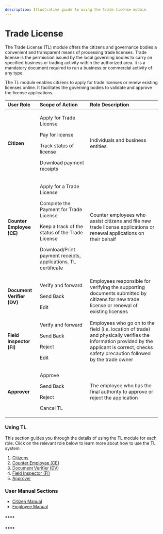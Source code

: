 ```yaml
---
description: Illustrative guide to using the trade license module
---
```


# Trade License

The Trade License \(TL\) module offers the citizens and governance bodies a convenient and transparent means of processing trade licenses. Trade license is the permission issued by the local governing bodies to carry on specified business or trading activity within the authorized area. It is a mandatory document required to run a business or commercial activity of any type.  


The TL module enables citizens to apply for trade licenses or renew existing licenses online. It facilitates the governing bodies to validate and approve the license applications.

<table>
  <thead>
    <tr>
      <th style="text-align:left"><b>User Role</b>
      </th>
      <th style="text-align:left"><b>Scope of Action</b>
      </th>
      <th style="text-align:left"><b>Role Description</b>
      </th>
    </tr>
  </thead>
  <tbody>
    <tr>
      <td style="text-align:left"><b>Citizen</b>
      </td>
      <td style="text-align:left">
        <p>Apply for Trade License</p>
        <p>Pay for license</p>
        <p>Track status of license</p>
        <p>Download payment receipts</p>
      </td>
      <td style="text-align:left">Individuals and business entities</td>
    </tr>
    <tr>
      <td style="text-align:left"><b>Counter Employee (CE)</b>
      </td>
      <td style="text-align:left">
        <p>Apply for a Trade License</p>
        <p>Complete the Payment for Trade License</p>
        <p>Keep a track of the status of the Trade License</p>
        <p>Download/Print payment receipts, applications, TL certificate</p>
      </td>
      <td style="text-align:left">Counter employees who assist citizens and file new trade license applications
        or renewal applications on their behalf</td>
    </tr>
    <tr>
      <td style="text-align:left"><b>Document Verifier (DV)</b>
      </td>
      <td style="text-align:left">
        <p>Verify and forward</p>
        <p>Send Back</p>
        <p>Edit</p>
      </td>
      <td style="text-align:left">Employees responsible for verifying the supporting documents submitted
        by citizens for new trade license or renewal of existing licenses</td>
    </tr>
    <tr>
      <td style="text-align:left"><b>Field Inspector (FI)</b>
      </td>
      <td style="text-align:left">
        <p>Verify and forward</p>
        <p>Send Back</p>
        <p>Reject</p>
        <p>Edit</p>
      </td>
      <td style="text-align:left">Employees who go on to the field (i.e. location of trade) and physically
        verifies the information provided by the applicant is correct, checks safety
        precaution followed by the trade owner</td>
    </tr>
    <tr>
      <td style="text-align:left"><b>Approver</b>
      </td>
      <td style="text-align:left">
        <p>Approve</p>
        <p>Send Back</p>
        <p>Reject</p>
        <p>Cancel TL</p>
      </td>
      <td style="text-align:left">The employee who has the final authority to approve or reject the application</td>
    </tr>
  </tbody>
</table>

### **Using TL**

This section guides you through the details of using the TL module for each role. Click on the relevant role below to learn more about how to use the TL system.

1. [Citizens](citizen-user-manual.md)
2. [Counter Employee \(CE\)](citizen-user-manual.md)
3. [Document Verifier \(DV\)](employee-user-manual.md#document-verifier-dv)
4. [Field Inspector \(FI\)](employee-user-manual.md#field-inspector-fi)
5. [Approver](employee-user-manual.md#approver)

### User Manual Sections

* [Citizen Manual](../guide-pgr/citizen-guide.md)
* [Employee Manual](../guide-pgr/employee-guide.md)

  


#### \*\*\*\*

#### \*\*\*\*

### 

